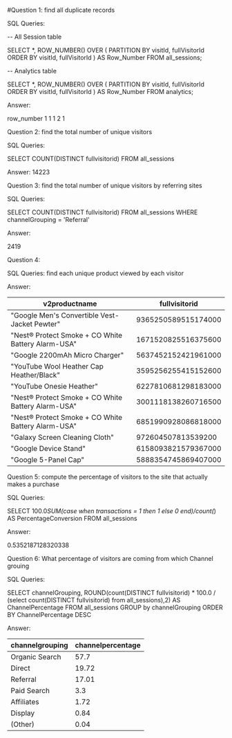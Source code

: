 #Question 1: find all duplicate records

SQL Queries:


-- All Session table

SELECT *, 
    ROW_NUMBER() OVER ( 
        PARTITION BY visitId, fullVisitorId
        ORDER BY visitId, fullVisitorId
        ) AS Row_Number
FROM all_sessions;

-- Analytics table 


SELECT *, 
    ROW_NUMBER() OVER ( 
        PARTITION BY visitId, fullVisitorId
        ORDER BY visitId, fullVisitorId
        ) AS Row_Number
FROM analytics;



Answer: 


row_number
1
1
1
2
1


Question 2: find the total number of unique visitors

SQL Queries:

SELECT COUNT(DISTINCT fullvisitorid) FROM all_sessions


Answer:
14223

Question 3:  find the total number of unique visitors by referring sites


SQL Queries:

SELECT COUNT(DISTINCT fullvisitorid)
FROM all_sessions
WHERE channelGrouping = 'Referral'

Answer:

2419

Question 4:

SQL Queries: find each unique product viewed by each visitor



Answer:

|        v2productname                               | fullvisitorid       |
|----------------------------------------------------|---------------------|
| "Google Men's Convertible Vest-Jacket Pewter"      | 9365250589515174000 |
  "Nest® Protect Smoke + CO White Battery Alarm-USA" | 1671520825516375600 |
| "Google 2200mAh Micro Charger"                     | 5637452152421961000 |
| "YouTube Wool Heather Cap Heather/Black"           | 3595256255415152600 |
| "YouTube Onesie Heather"                           | 6227810681298183000 |
| "Nest® Protect Smoke + CO White Battery Alarm-USA" | 3001118138260716500 |
| "Nest® Protect Smoke + CO White Battery Alarm-USA" | 6851990928086818000 |
| "Galaxy Screen Cleaning Cloth"                     | 972604507813539200  |
| "Google Device Stand"                              | 6158093821579367000 |
| "Google 5-Panel Cap"                               | 5888354745869407000 |



Question 5:  compute the percentage of visitors to the site that actually makes a purchase

SQL Queries:

SELECT
 100.0*SUM(case when transactions = 1 then 1 else 0 end)/count(*) AS PercentageConversion
FROM all_sessions 

Answer:

0.5352187128320338

Question 6:  What percentage of visitors are coming from which Channel grouing

SQL Queries:

SELECT channelGrouping,
	    ROUND(count(DISTINCT fullvisitorid) * 100.0 / (select count(DISTINCT fullvisitorid) from all_sessions),2) AS ChannelPercentage
FROM all_sessions
GROUP by channelGrouping
ORDER BY ChannelPercentage DESC


Answer:

| channelgrouping | channelpercentage |
|-----------------|-------------------|
| Organic Search  | 57.7              |
| Direct          | 19.72             |
| Referral        | 17.01             |
| Paid Search     | 3.3               |
| Affiliates      | 1.72              |
| Display         | 0.84              |
| (Other)         | 0.04              |


